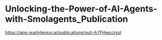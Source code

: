 # Unlocking-the-Power-of-AI-Agents-with-Smolagents_Publication
https://app.readytensor.ai/publications/null-ih7FHwoJrssl
